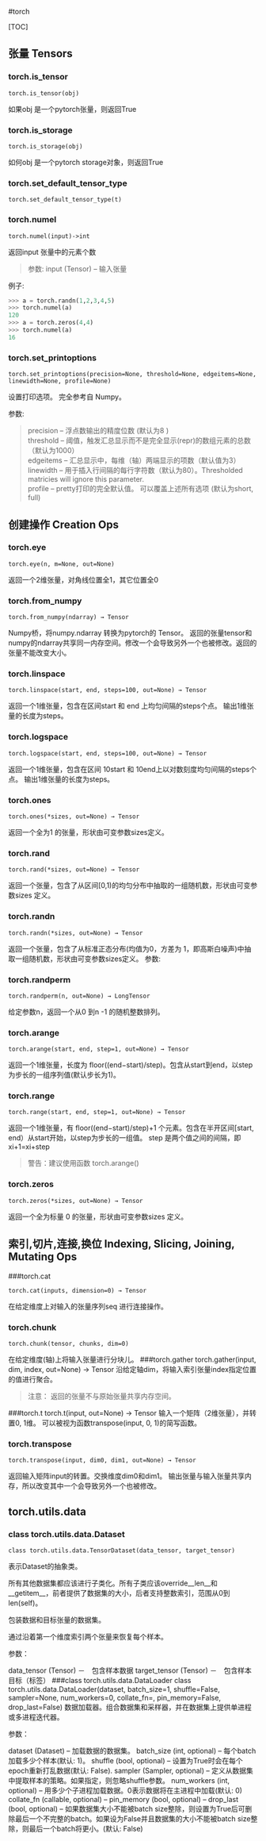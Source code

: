 #torch

[TOC]
## 张量 Tensors

### torch.is_tensor
    torch.is_tensor(obj)

如果obj 是一个pytorch张量，则返回True

### torch.is_storage
    torch.is_storage(obj)

如何obj 是一个pytorch storage对象，则返回True

### torch.set_default_tensor_type
    torch.set_default_tensor_type(t)

### torch.numel
    torch.numel(input)->int

返回input 张量中的元素个数

>参数: input (Tensor) – 输入张量

例子:

```python
>>> a = torch.randn(1,2,3,4,5)
>>> torch.numel(a)
120
>>> a = torch.zeros(4,4)
>>> torch.numel(a)
16
```

### torch.set_printoptions
    torch.set_printoptions(precision=None, threshold=None, edgeitems=None, linewidth=None, profile=None)

设置打印选项。 完全参考自 Numpy。

参数:

> precision – 浮点数输出的精度位数 (默认为8 )  
threshold – 阈值，触发汇总显示而不是完全显示(repr)的数组元素的总数 （默认为1000）  
edgeitems – 汇总显示中，每维（轴）两端显示的项数（默认值为3）  
linewidth – 用于插入行间隔的每行字符数（默认为80）。Thresholded matricies will ignore this parameter.  
profile – pretty打印的完全默认值。 可以覆盖上述所有选项 (默认为short, full)


## 创建操作 Creation Ops

### torch.eye

    torch.eye(n, m=None, out=None)

返回一个2维张量，对角线位置全1，其它位置全0

### torch.from_numpy

    torch.from_numpy(ndarray) → Tensor

Numpy桥，将numpy.ndarray 转换为pytorch的 Tensor。 返回的张量tensor和numpy的ndarray共享同一内存空间。修改一个会导致另外一个也被修改。返回的张量不能改变大小。

### torch.linspace

    torch.linspace(start, end, steps=100, out=None) → Tensor

返回一个1维张量，包含在区间start 和 end 上均匀间隔的steps个点。 输出1维张量的长度为steps。

### torch.logspace

    torch.logspace(start, end, steps=100, out=None) → Tensor

返回一个1维张量，包含在区间 10start 和 10end上以对数刻度均匀间隔的steps个点。 输出1维张量的长度为steps。

### torch.ones
    
    torch.ones(*sizes, out=None) → Tensor

返回一个全为1 的张量，形状由可变参数sizes定义。

### torch.rand
    
    torch.rand(*sizes, out=None) → Tensor

返回一个张量，包含了从区间[0,1)的均匀分布中抽取的一组随机数，形状由可变参数sizes 定义。

### torch.randn
    
    torch.randn(*sizes, out=None) → Tensor

返回一个张量，包含了从标准正态分布(均值为0，方差为 1，即高斯白噪声)中抽取一组随机数，形状由可变参数sizes定义。 参数:

### torch.randperm
    
    torch.randperm(n, out=None) → LongTensor

给定参数n，返回一个从0 到n -1 的随机整数排列。

### torch.arange

    torch.arange(start, end, step=1, out=None) → Tensor

返回一个1维张量，长度为 floor((end−start)/step)。包含从start到end，以step为步长的一组序列值(默认步长为1)。

### torch.range
    
    torch.range(start, end, step=1, out=None) → Tensor

返回一个1维张量，有 floor((end−start)/step)+1 个元素。包含在半开区间[start, end）从start开始，以step为步长的一组值。 step 是两个值之间的间隔，即 xi+1=xi+step

> 警告：建议使用函数 torch.arange()

### torch.zeros

    torch.zeros(*sizes, out=None) → Tensor

返回一个全为标量 0 的张量，形状由可变参数sizes 定义。

## 索引,切片,连接,换位 Indexing, Slicing, Joining, Mutating Ops

###torch.cat

    torch.cat(inputs, dimension=0) → Tensor

在给定维度上对输入的张量序列seq 进行连接操作。

### torch.chunk
    torch.chunk(tensor, chunks, dim=0)
在给定维度(轴)上将输入张量进行分块儿。
###torch.gather
    torch.gather(input, dim, index, out=None) → Tensor
沿给定轴dim，将输入索引张量index指定位置的值进行聚合。
>注意： 返回的张量不与原始张量共享内存空间。

###torch.t
    torch.t(input, out=None) → Tensor
输入一个矩阵（2维张量），并转置0, 1维。 可以被视为函数transpose(input, 0, 1)的简写函数。
### torch.transpose
    torch.transpose(input, dim0, dim1, out=None) → Tensor
返回输入矩阵input的转置。交换维度dim0和dim1。 输出张量与输入张量共享内存，所以改变其中一个会导致另外一个也被修改。


## torch.utils.data

### class torch.utils.data.Dataset
    class torch.utils.data.TensorDataset(data_tensor, target_tensor)
表示Dataset的抽象类。

所有其他数据集都应该进行子类化。所有子类应该override__len__和__getitem__，前者提供了数据集的大小，后者支持整数索引，范围从0到len(self)。

包装数据和目标张量的数据集。

通过沿着第一个维度索引两个张量来恢复每个样本。

参数：

data_tensor (Tensor) －　包含样本数据
target_tensor (Tensor) －　包含样本目标（标签）
###class torch.utils.data.DataLoader
    class torch.utils.data.DataLoader(dataset, batch_size=1, shuffle=False, sampler=None, num_workers=0, collate_fn=<function default_collate>, pin_memory=False, drop_last=False)
数据加载器。组合数据集和采样器，并在数据集上提供单进程或多进程迭代器。

参数：

dataset (Dataset) – 加载数据的数据集。
batch_size (int, optional) – 每个batch加载多少个样本(默认: 1)。
shuffle (bool, optional) – 设置为True时会在每个epoch重新打乱数据(默认: False).
sampler (Sampler, optional) – 定义从数据集中提取样本的策略。如果指定，则忽略shuffle参数。
num_workers (int, optional) – 用多少个子进程加载数据。0表示数据将在主进程中加载(默认: 0)
collate_fn (callable, optional) –
pin_memory (bool, optional) –
drop_last (bool, optional) – 如果数据集大小不能被batch size整除，则设置为True后可删除最后一个不完整的batch。如果设为False并且数据集的大小不能被batch size整除，则最后一个batch将更小。(默认: False)